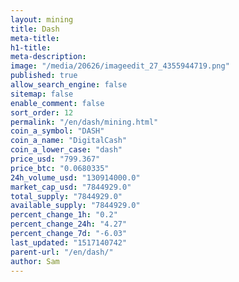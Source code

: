 ```yaml
---
layout: mining
title: Dash
meta-title: 
h1-title: 
meta-description: 
image: "/media/20626/imageedit_27_4355944719.png"
published: true
allow_search_engine: false
sitemap: false
enable_comment: false
sort_order: 12
permalink: "/en/dash/mining.html"
coin_a_symbol: "DASH"
coin_a_name: "DigitalCash"
coin_a_lower_case: "dash"
price_usd: "799.367"
price_btc: "0.0680335"
24h_volume_usd: "130914000.0"
market_cap_usd: "7844929.0"
total_supply: "7844929.0"
available_supply: "7844929.0"
percent_change_1h: "0.2"
percent_change_24h: "4.27"
percent_change_7d: "-6.03"
last_updated: "1517140742"
parent-url: "/en/dash/"
author: Sam
---
```


